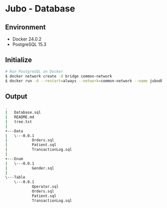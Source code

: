 # Jubo - Database

## Environment
- Docker 24.0.2
- PostgreSQL 15.3

## Initialize
```bash
# Run PostgreSQL on Docker
$ docker network create -d bridge common-network
$ docker run -d --restart=always --network=common-network --name jubodb -e POSTGRES_DB=jubodb -e POSTGRES_USER=jubodb -e POSTGRES_PASSWORD=jubodb -v C:\PostgreSQL_Jubo:/var/lib/postgresql/data -p 5432:5432 postgres:latest
```

## Output

```bash
.
|   Database.sql
|   README.md
|   tree.txt
|   
+---Data
|   \---0.0.1
|           Orders.sql
|           Patient.sql
|           TransactionLog.sql
|           
+---Enum
|   \---0.0.1
|           Gender.sql
|           
\---Table
    \---0.0.1
            Operator.sql
            Orders.sql
            Patient.sql
            TransactionLog.sql
```